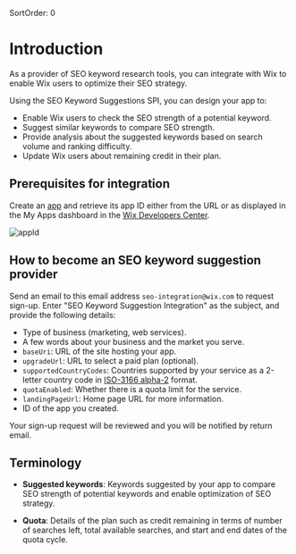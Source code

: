 SortOrder: 0
# Introduction

As a provider of SEO keyword research tools, you can integrate with Wix to enable Wix users to optimize their SEO strategy. 

Using the SEO Keyword Suggestions SPI, you can design your app to:
- Enable Wix users to check the SEO strength of a potential keyword.
- Suggest similar keywords to compare SEO strength.
- Provide analysis about the suggested keywords based on search volume and ranking difficulty.
- Update Wix users about remaining credit in their plan.

## Prerequisites for integration

Create an [app](https://dev.wix.com/dc3/my-apps/) and retrieve its app ID either from the URL or as displayed in the My Apps dashboard in the [Wix Developers Center](https://dev.wix.com/).  

![appId](https://s3.amazonaws.com/wixplorer-readme-images/seo-keyword-suggestions%2FappId-small.jpg "App ID")  

## How to become an SEO keyword suggestion provider

Send an email to this email address `seo-integration@wix.com` to request sign-up. Enter "SEO Keyword Suggestion Integration" as the subject, and provide the following details:  
- Type of business (marketing, web services).  
- A few words about your business and the market you serve.  
- `baseUri`: URL of the site hosting your app.  
- `upgradeUrl`: URL to select a paid plan (optional).  
- `supportedCountryCodes`: Countries supported by your service as a 2-letter country code in [ISO-3166 alpha-2](https://en.wikipedia.org/wiki/ISO_3166-1_alpha-2#Officially_assigned_code_elements) format.  
- `quotaEnabled`: Whether there is a quota limit for the service.
- `landingPageUrl`: Home page URL for more information.
- ID of the app you created.

Your sign-up request will be reviewed and you will be notified by return email.

## Terminology

 - **Suggested keywords**: Keywords suggested by your app to compare SEO strength of potential keywords and enable optimization of SEO strategy.

- **Quota**: Details of the plan such as credit remaining in terms of number of searches left, total available searches, and start and end dates of the quota cycle.
 